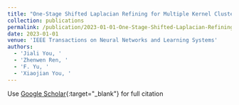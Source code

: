 ```yaml
---
title: "One-Stage Shifted Laplacian Refining for Multiple Kernel Clustering"
collection: publications
permalink: /publication/2023-01-01-One-Stage-Shifted-Laplacian-Refining-for-Multiple-Kernel-Clustering
date: 2023-01-01
venue: 'IEEE Transactions on Neural Networks and Learning Systems'
authors: 
  - 'Jiali You, '
  - 'Zhenwen Ren, '
  - 'F. Yu, '
  - 'Xiaojian You, '
---
```

Use [Google Scholar](https://scholar.google.com/scholar?q=One+Stage+Shifted+Laplacian+Refining+for+Multiple+Kernel+Clustering){:target="_blank"} for full citation